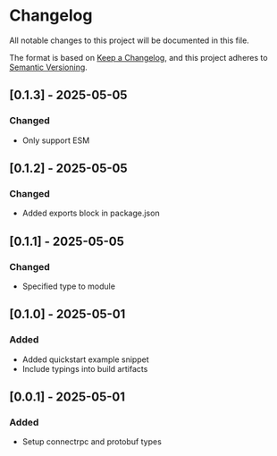 # Changelog

All notable changes to this project will be documented in this file.

The format is based on [Keep a Changelog](https://keepachangelog.com/en/1.0.0/),
and this project adheres to [Semantic Versioning](https://semver.org/spec/v2.0.0.html).

## [0.1.3] - 2025-05-05

### Changed

- Only support ESM

## [0.1.2] - 2025-05-05

### Changed

- Added exports block in package.json

## [0.1.1] - 2025-05-05

### Changed

- Specified type to module

## [0.1.0] - 2025-05-01

### Added

- Added quickstart example snippet
- Include typings into build artifacts

## [0.0.1] - 2025-05-01

### Added

- Setup connectrpc and protobuf types
